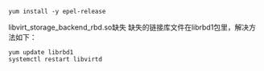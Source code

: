 ```shell
yum install -y epel-release
```

libvirt_storage_backend_rbd.so缺失
缺失的链接库文件在librbd1包里，解决方法如下：

```shell
yum update librbd1
systemctl restart libvirtd
```

